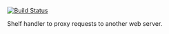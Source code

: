 [![Build Status](https://drone.io/github.com/kevmoo/shelf_proxy/status.png)](https://drone.io/github.com/kevmoo/shelf_proxy/latest)

Shelf handler to proxy requests to another web server.
